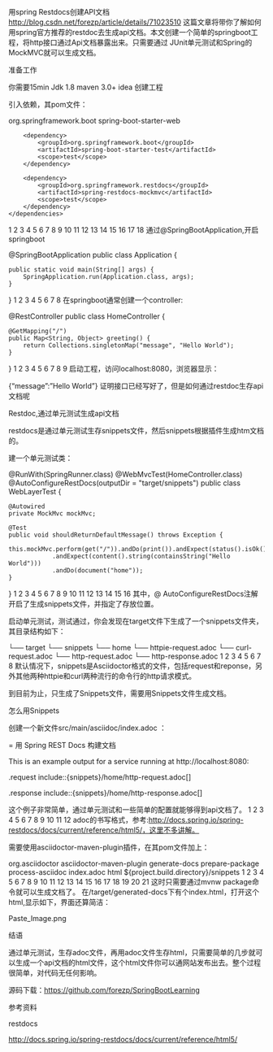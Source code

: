 用spring Restdocs创建API文档
http://blog.csdn.net/forezp/article/details/71023510
这篇文章将带你了解如何用spring官方推荐的restdoc去生成api文档。本文创建一个简单的springboot工程，将http接口通过Api文档暴露出来。只需要通过 JUnit单元测试和Spring的MockMVC就可以生成文档。

准备工作

你需要15min
Jdk 1.8
maven 3.0+
idea
创建工程

引入依赖，其pom文件：

<dependencies>
        <dependency>
            <groupId>org.springframework.boot</groupId>
            <artifactId>spring-boot-starter-web</artifactId>
        </dependency>

        <dependency>
            <groupId>org.springframework.boot</groupId>
            <artifactId>spring-boot-starter-test</artifactId>
            <scope>test</scope>
        </dependency>

        <dependency>
            <groupId>org.springframework.restdocs</groupId>
            <artifactId>spring-restdocs-mockmvc</artifactId>
            <scope>test</scope>
        </dependency>
    </dependencies>
1
2
3
4
5
6
7
8
9
10
11
12
13
14
15
16
17
18
通过@SpringBootApplication,开启springboot

@SpringBootApplication
public class Application {

    public static void main(String[] args) {
        SpringApplication.run(Application.class, args);
    }
}
1
2
3
4
5
6
7
8
在springboot通常创建一个controller:

@RestController
public class HomeController {

    @GetMapping("/")
    public Map<String, Object> greeting() {
        return Collections.singletonMap("message", "Hello World");
    }

}
1
2
3
4
5
6
7
8
9
启动工程，访问localhost:8080，浏览器显示：

{“message”:”Hello World”}
证明接口已经写好了，但是如何通过restdoc生存api文档呢

Restdoc,通过单元测试生成api文档

restdocs是通过单元测试生存snippets文件，然后snippets根据插件生成htm文档的。

建一个单元测试类：

@RunWith(SpringRunner.class)
@WebMvcTest(HomeController.class)
@AutoConfigureRestDocs(outputDir = "target/snippets")
public class WebLayerTest {

    @Autowired
    private MockMvc mockMvc;

    @Test
    public void shouldReturnDefaultMessage() throws Exception {
        this.mockMvc.perform(get("/")).andDo(print()).andExpect(status().isOk())
                .andExpect(content().string(containsString("Hello World")))
                .andDo(document("home"));
    }
}
1
2
3
4
5
6
7
8
9
10
11
12
13
14
15
16
其中，@ AutoConfigureRestDocs注解开启了生成snippets文件，并指定了存放位置。

启动单元测试，测试通过，你会发现在target文件下生成了一个snippets文件夹，其目录结构如下：

└── target
    └── snippets
        └── home
            └── httpie-request.adoc
            └── curl-request.adoc
            └── http-request.adoc
            └── http-response.adoc
1
2
3
4
5
6
7
8
默认情况下，snippets是Asciidoctor格式的文件，包括request和reponse，另外其他两种httpie和curl两种流行的命令行的http请求模式。

到目前为止，只生成了Snippets文件，需要用Snippets文件生成文档。

怎么用Snippets

创建一个新文件src/main/asciidoc/index.adoc ：

= 用 Spring REST Docs 构建文档

This is an example output for a service running at http://localhost:8080:

.request
include::{snippets}/home/http-request.adoc[]

.response
include::{snippets}/home/http-response.adoc[]

这个例子非常简单，通过单元测试和一些简单的配置就能够得到api文档了。
1
2
3
4
5
6
7
8
9
10
11
12
adoc的书写格式，参考:http://docs.spring.io/spring-restdocs/docs/current/reference/html5/，这里不多讲解。

需要使用asciidoctor-maven-plugin插件，在其pom文件加上：

<plugin>
    <groupId>org.asciidoctor</groupId>
    <artifactId>asciidoctor-maven-plugin</artifactId>
    <executions>
        <execution>
            <id>generate-docs</id>
            <phase>prepare-package</phase>
            <goals>
                <goal>process-asciidoc</goal>
            </goals>
            <configuration>
                <sourceDocumentName>index.adoc</sourceDocumentName>
                <backend>html</backend>
                <attributes>
                    <snippets>${project.build.directory}/snippets</snippets>
                </attributes>
            </configuration>
        </execution>
    </executions>
</plugin>
1
2
3
4
5
6
7
8
9
10
11
12
13
14
15
16
17
18
19
20
21
这时只需要通过mvnw package命令就可以生成文档了。 
在/target/generated-docs下有个index.html，打开这个html,显示如下，界面还算简洁：

Paste_Image.png

结语

通过单元测试，生存adoc文件，再用adoc文件生存html，只需要简单的几步就可以生成一个api文档的html文件，这个html文件你可以通网站发布出去。整个过程很简单，对代码无任何影响。

源码下载：https://github.com/forezp/SpringBootLearning

参考资料

restdocs

http://docs.spring.io/spring-restdocs/docs/current/reference/html5/
